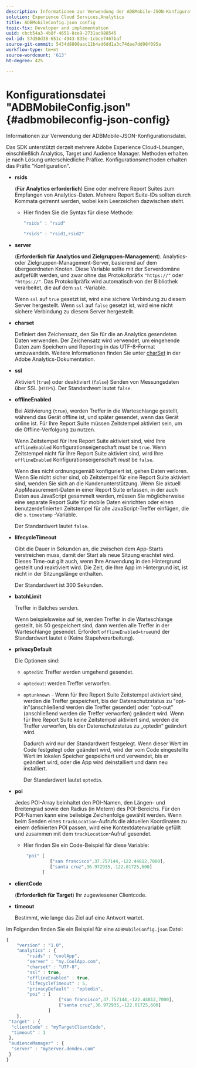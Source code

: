 ```yaml
---
description: Informationen zur Verwendung der ADBMobile-JSON-Konfigurationsdatei.
solution: Experience Cloud Services,Analytics
title: ADBMobileConfig.json config
topic-fix: Developer and implementation
uuid: cbcb54a3-4b8f-4651-8ce9-2731ac988545
exl-id: 57d50d30-651c-4943-835e-1cbce7467baf
source-git-commit: 5434d8809aac11b4ad6dd1a3c74dae7dd98f095a
workflow-type: tm+mt
source-wordcount: '613'
ht-degree: 42%

---
```


# Konfigurationsdatei &quot;ADBMobileConfig.json&quot; {#adbmobileconfig-json-config}

Informationen zur Verwendung der ADBMobile-JSON-Konfigurationsdatei.

Das SDK unterstützt derzeit mehrere Adobe Experience Cloud-Lösungen, einschließlich Analytics, Target und Audience Manager. Methoden erhalten je nach Lösung unterschiedliche Präfixe. Konfigurationsmethoden erhalten das Präfix &quot;Konfiguration&quot;.

* **rsids**

   (**Für Analytics erforderlich**) Eine oder mehrere Report Suites zum Empfangen von Analytics-Daten. Mehrere Report Suite-IDs sollten durch Kommata getrennt werden, wobei kein Leerzeichen dazwischen steht.

   * Hier finden Sie die Syntax für diese Methode:

      ```js
      "rsids" : "rsid"
      ```

      ```js
      "rsids" : "rsid1,rsid2"
      ```

* **server**

   (**Erforderlich für Analytics und Zielgruppen-Management**). Analytics- oder Zielgruppen-Management-Server, basierend auf dem übergeordneten Knoten. Diese Variable sollte mit der Serverdomäne aufgefüllt werden, und zwar ohne das Protokollpräfix `"https://"` oder `"https://"`. Das Protokollpräfix wird automatisch von der Bibliothek verarbeitet, die auf dem `ssl` -Variable.

   Wenn `ssl` auf `true` gesetzt ist, wird eine sichere Verbindung zu diesem Server hergestellt. Wenn `ssl` auf `false` gesetzt ist, wird eine nicht sichere Verbindung zu diesem Server hergestellt.

* **charset**

   Definiert den Zeichensatz, den Sie für die an Analytics gesendeten Daten verwenden. Der Zeichensatz wird verwendet, um eingehende Daten zum Speichern und Reporting in das UTF-8-Format umzuwandeln. Weitere Informationen finden Sie unter [charSet](https://experienceleague.adobe.com/docs/analytics/implementation/vars/config-vars/charset.html?lang=de) in der Adobe Analytics-Dokumentation.

* **ssl**

   Aktiviert (`true`) oder deaktiviert (`false`) Senden von Messungsdaten über SSL (`HTTPS`). Der Standardwert lautet `false`.

* **offlineEnabled**

   Bei Aktivierung (`true`), werden Treffer in die Warteschlange gestellt, während das Gerät offline ist, und später gesendet, wenn das Gerät online ist. Für Ihre Report Suite müssen Zeitstempel aktiviert sein, um die Offline-Verfolgung zu nutzen.

   Wenn Zeitstempel für Ihre Report Suite aktiviert sind, wird Ihre `offlineEnabled` Konfigurationseigenschaft *must* be `true`. Wenn Zeitstempel nicht für Ihre Report Suite aktiviert sind, wird Ihre `offlineEnabled` Konfigurationseigenschaft *must* be `false`.

   Wenn dies nicht ordnungsgemäß konfiguriert ist, gehen Daten verloren. Wenn Sie nicht sicher sind, ob Zeitstempel für eine Report Suite aktiviert sind, wenden Sie sich an die Kundenunterstützung. Wenn Sie aktuell AppMeasurement-Daten in einer Report Suite erfassen, in der auch Daten aus JavaScript gesammelt werden, müssen Sie möglicherweise eine separate Report Suite für mobile Daten einrichten oder einen benutzerdefinierten Zeitstempel für alle JavaScript-Treffer einfügen, die die `s.timestamp` -Variable.

   Der Standardwert lautet `false`.

* **lifecycleTimeout**

   Gibt die Dauer in Sekunden an, die zwischen dem App-Starts verstreichen muss, damit der Start als neue Sitzung erachtet wird. Dieses Time-out gilt auch, wenn Ihre Anwendung in den Hintergrund gestellt und reaktiviert wird. Die Zeit, die Ihre App im Hintergrund ist, ist nicht in der Sitzungslänge enthalten.

   Der Standardwert ist 300 Sekunden.

* **batchLimit**

   Treffer in Batches senden.

   Wenn beispielsweise auf `50`, werden Treffer in die Warteschlange gestellt, bis 50 gespeichert sind, dann werden alle Treffer in der Warteschlange gesendet. Erfordert `offlineEnabled=true`und der Standardwert lautet `0` (Keine Stapelverarbeitung).

* **privacyDefault**

   Die Optionen sind:

   * `optedin`: Treffer werden umgehend gesendet.
   * `optedout`: werden Treffer verworfen.
   * `optunknown` - Wenn für Ihre Report Suite Zeitstempel aktiviert sind, werden die Treffer gespeichert, bis der Datenschutzstatus zu &quot;opt-in&quot;(anschließend werden die Treffer gesendet) oder &quot;opt-out&quot;(anschließend werden die Treffer verworfen) geändert wird. Wenn für Ihre Report Suite keine Zeitstempel aktiviert sind, werden die Treffer verworfen, bis der Datenschutzstatus zu „optedin“ geändert wird.

      Dadurch wird nur der Standardwert festgelegt. Wenn dieser Wert im Code festgelegt oder geändert wird, wird der vom Code eingestellte Wert im lokalen Speicher gespeichert und verwendet, bis er geändert wird, oder die App wird deinstalliert und dann neu installiert.

      Der Standardwert lautet `optedin`.

* **poi**

   Jedes POI-Array beinhaltet den POI-Namen, den Längen- und Breitengrad sowie den Radius (in Metern) des POI-Bereichs. Für den POI-Namen kann eine beliebige Zeichenfolge gewählt werden. Wenn beim Senden eines `trackLocation`-Aufrufs die aktuellen Koordinaten zu einem definierten POI passen, wird eine Kontextdatenvariable gefüllt und zusammen mit dem `trackLocation`-Aufruf gesendet.

   * Hier finden Sie ein Code-Beispiel für diese Variable:

      ```js
       "poi" [ 
                ["san francisco",37.757144,-122.44812,7000], 
                ["santa cruz",36.972935,-122.01725,600] 
             ]
      ```

* **clientCode**

   (**Erforderlich für Target**) Ihr zugewiesener Clientcode.

* **timeout**

   Bestimmt, wie lange das Ziel auf eine Antwort wartet.

Im Folgenden finden Sie ein Beispiel für eine `ADBMobileConfig.json` Datei:

```js
{ 
    "version" : "1.0",
    "analytics" : {
        "rsids" : "coolApp",
        "server" : "my.CoolApp.com",
        "charset" : "UTF-8",
        "ssl" : true,
        "offlineEnabled" : true,
        "lifecycleTimeout" : 5,
        "privacyDefault" : "optedin",
        "poi" : [ 
                    ["san francisco",37.757144,-122.44812,7000],
                    ["santa cruz",36.972935,-122.01725,600]
                ]
    },
 "target" : {
  "clientCode" : "myTargetClientCode",
  "timeout" : 1
 },
 "audienceManager" : {
  "server" : "myServer.demdex.com"
 }
}
```
